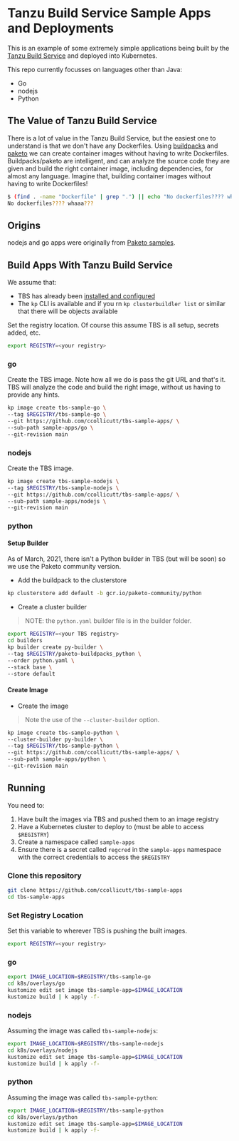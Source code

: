 # Tanzu Build Service Sample Apps and Deployments

This is an example of some extremely simple applications being built by the [Tanzu Build Service](https://tanzu.vmware.com/build-service) and deployed into Kubernetes.

This repo currently focusses on languages other than Java:

* Go
* nodejs
* Python

## The Value of Tanzu Build Service 

There is a lot of value in the Tanzu Build Service, but the easiest one to understand is that we don't have any Dockerfiles. Using [buildpacks](https://buildpacks.io) and [paketo](https://paketo.io) we can create container images without having to write Dockerfiles. Buildpacks/paketo are intelligent, and can analyze the source code they are given and build the right container image, including dependencies, for almost any language. Imagine that, building container images without having to write Dockerfiles!

```bash
$ (find . -name "Dockerfile" | grep ".") || echo "No dockerfiles???? whaaa???"
No dockerfiles???? whaaa???
```

## Origins 

nodejs and go apps were originally from [Paketo samples](https://github.com/paketo-buildpacks/samples).

## Build Apps With Tanzu Build Service

We assume that:

* TBS has already been [installed and configured](https://docs.pivotal.io/build-service/1-1/installing.html)
* The `kp` CLI is available and if you rn `kp clusterbuildler list` or similar that there will be objects available

Set the registry location. Of course this assume TBS is all setup, secrets added, etc.

```bash
export REGISTRY=<your registry>
```

### go

Create the TBS image. Note how all we do is pass the git URL and that's it. TBS will analyze the code and build the right image, without us having to provide any hints.

```bash
kp image create tbs-sample-go \
--tag $REGISTRY/tbs-sample-go \
--git https://github.com/ccollicutt/tbs-sample-apps/ \
--sub-path sample-apps/go \
--git-revision main
```

### nodejs

Create the TBS image.

```bash
kp image create tbs-sample-nodejs \
--tag $REGISTRY/tbs-sample-nodejs \
--git https://github.com/ccollicutt/tbs-sample-apps/ \
--sub-path sample-apps/nodejs \
--git-revision main
```

### python

#### Setup Builder

As of March, 2021, there isn't a Python builder in TBS (but will be soon) so we use the Paketo community version.

* Add the buildpack to the clusterstore

```bash
kp clusterstore add default -b gcr.io/paketo-community/python
```

* Create a cluster builder

>NOTE: the `python.yaml` builder file is in the builder folder.

```bash
export REGISTRY=<your TBS registry>
cd builders
kp builder create py-builder \
--tag $REGISTRY/paketo-buildpacks_python \
--order python.yaml \
--stack base \
--store default
```

#### Create Image

* Create the image

>Note the use of the `--cluster-builder` option.

```bash
kp image create tbs-sample-python \
--cluster-builder py-builder \
--tag $REGISTRY/tbs-sample-python \
--git https://github.com/ccollicutt/tbs-sample-apps/ \
--sub-path sample-apps/python \
--git-revision main
```

## Running

You need to:

1. Have built the images via TBS and pushed them to an image registry
1. Have a Kubernetes cluster to deploy to (must be able to access `$REGISTRY`)
2. Create a namespace called `sample-apps`
2. Ensure there is a secret called `regcred` in the `sample-apps` namespace with the correct credentials to access the `$REGISTRY`

### Clone this repository

```bash
git clone https://github.com/ccollicutt/tbs-sample-apps
cd tbs-sample-apps
```

### Set Registry Location

Set this variable to wherever TBS is pushing the built images.

```bash
export REGISTRY=<your registry>
```

### go

```bash
export IMAGE_LOCATION=$REGISTRY/tbs-sample-go
cd k8s/overlays/go
kustomize edit set image tbs-sample-app=$IMAGE_LOCATION
kustomize build | k apply -f-
```

### nodejs

Assuming the image was called `tbs-sample-nodejs`:

```bash
export IMAGE_LOCATION=$REGISTRY/tbs-sample-nodejs
cd k8s/overlays/nodejs
kustomize edit set image tbs-sample-app=$IMAGE_LOCATION
kustomize build | k apply -f-
```

### python

Assuming the image was called `tbs-sample-python`:

```bash
export IMAGE_LOCATION=$REGISTRY/tbs-sample-python
cd k8s/overlays/python
kustomize edit set image tbs-sample-app=$IMAGE_LOCATION
kustomize build | k apply -f-
```